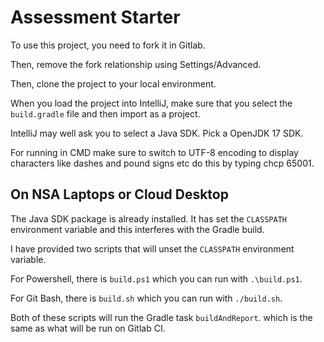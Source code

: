 # Assessment Starter

To use this project, you need to fork it in Gitlab.

Then, remove the fork relationship using Settings/Advanced.

Then, clone the project to your local environment.

When you load the project into IntelliJ, make sure that you select the ```build.gradle``` file and then import as a project.

IntelliJ may well ask you to select a Java SDK. Pick a OpenJDK 17 SDK.

For running in CMD make sure to switch to UTF-8 encoding to display characters like dashes and pound signs etc do this by typing
chcp 65001.


## On NSA Laptops or Cloud Desktop

The Java SDK package is already installed. It has set the ```CLASSPATH``` environment variable and this interferes with the Gradle build.

I have provided two scripts that will unset the ```CLASSPATH``` environment variable.

For Powershell, there is ```build.ps1``` which you can run with ```.\build.ps1```.

For Git Bash, there is ```build.sh``` which you can run with ```./build.sh```.

Both of these scripts will run the Gradle task ```buildAndReport```. which is the same as what will be run on Gitlab CI.
